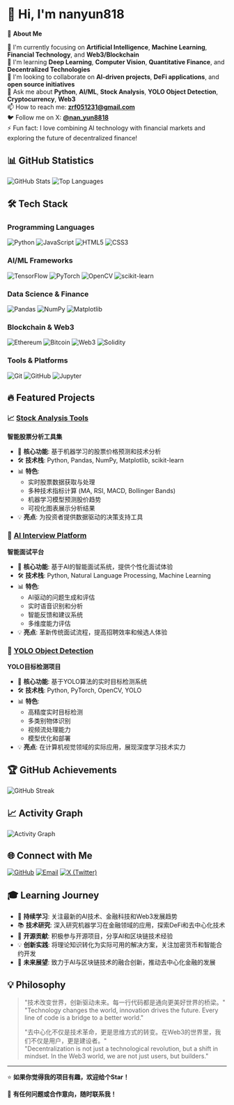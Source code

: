 # 👋 Hi, I'm nanyun818

🎯 **About Me**

🔭 I'm currently focusing on **Artificial Intelligence**, **Machine Learning**, **Financial Technology**, and **Web3/Blockchain**  
🌱 I'm learning **Deep Learning**, **Computer Vision**, **Quantitative Finance**, and **Decentralized Technologies**  
👯 I'm looking to collaborate on **AI-driven projects**, **DeFi applications**, and **open source initiatives**  
💬 Ask me about **Python**, **AI/ML**, **Stock Analysis**, **YOLO Object Detection**, **Cryptocurrency**, **Web3**  
📫 How to reach me: **zrf051231@gmail.com**  
🐦 Follow me on X: **[@nan_yun8818](https://x.com/nan_yun8818?s=21)**  
⚡ Fun fact: I love combining AI technology with financial markets and exploring the future of decentralized finance!

## 📊 GitHub Statistics

![GitHub Stats](https://github-readme-stats.vercel.app/api?username=nanyun818&show_icons=true&theme=radical)
![Top Languages](https://github-readme-stats.vercel.app/api/top-langs/?username=nanyun818&layout=compact&theme=radical)

## 🛠️ Tech Stack

### Programming Languages
![Python](https://img.shields.io/badge/Python-3776AB?style=for-the-badge&logo=python&logoColor=white)
![JavaScript](https://img.shields.io/badge/JavaScript-F7DF1E?style=for-the-badge&logo=javascript&logoColor=black)
![HTML5](https://img.shields.io/badge/HTML5-E34F26?style=for-the-badge&logo=html5&logoColor=white)
![CSS3](https://img.shields.io/badge/CSS3-1572B6?style=for-the-badge&logo=css3&logoColor=white)

### AI/ML Frameworks
![TensorFlow](https://img.shields.io/badge/TensorFlow-FF6F00?style=for-the-badge&logo=tensorflow&logoColor=white)
![PyTorch](https://img.shields.io/badge/PyTorch-EE4C2C?style=for-the-badge&logo=pytorch&logoColor=white)
![OpenCV](https://img.shields.io/badge/OpenCV-27338e?style=for-the-badge&logo=OpenCV&logoColor=white)
![scikit-learn](https://img.shields.io/badge/scikit--learn-F7931E?style=for-the-badge&logo=scikit-learn&logoColor=white)

### Data Science & Finance
![Pandas](https://img.shields.io/badge/pandas-150458?style=for-the-badge&logo=pandas&logoColor=white)
![NumPy](https://img.shields.io/badge/numpy-013243?style=for-the-badge&logo=numpy&logoColor=white)
![Matplotlib](https://img.shields.io/badge/Matplotlib-11557c?style=for-the-badge&logo=python&logoColor=white)

### Blockchain & Web3
![Ethereum](https://img.shields.io/badge/Ethereum-3C3C3D?style=for-the-badge&logo=ethereum&logoColor=white)
![Bitcoin](https://img.shields.io/badge/Bitcoin-F7931A?style=for-the-badge&logo=bitcoin&logoColor=white)
![Web3](https://img.shields.io/badge/Web3-F16822?style=for-the-badge&logo=web3.js&logoColor=white)
![Solidity](https://img.shields.io/badge/Solidity-363636?style=for-the-badge&logo=solidity&logoColor=white)

### Tools & Platforms
![Git](https://img.shields.io/badge/Git-F05032?style=for-the-badge&logo=git&logoColor=white)
![GitHub](https://img.shields.io/badge/GitHub-100000?style=for-the-badge&logo=github&logoColor=white)
![Jupyter](https://img.shields.io/badge/Jupyter-F37626?style=for-the-badge&logo=jupyter&logoColor=white)

## 🔥 Featured Projects

### 📈 [Stock Analysis Tools](https://github.com/nanyun818/stock-analysis-tools)
**智能股票分析工具集**
- 🎯 **核心功能**: 基于机器学习的股票价格预测和技术分析
- 🛠️ **技术栈**: Python, Pandas, NumPy, Matplotlib, scikit-learn
- 📊 **特色**: 
  - 实时股票数据获取与处理
  - 多种技术指标计算 (MA, RSI, MACD, Bollinger Bands)
  - 机器学习模型预测股价趋势
  - 可视化图表展示分析结果
- 💡 **亮点**: 为投资者提供数据驱动的决策支持工具

### 🤖 [AI Interview Platform](https://github.com/nanyun818/ai-interview-platform)
**智能面试平台**
- 🎯 **核心功能**: 基于AI的智能面试系统，提供个性化面试体验
- 🛠️ **技术栈**: Python, Natural Language Processing, Machine Learning
- 📊 **特色**:
  - AI驱动的问题生成和评估
  - 实时语音识别和分析
  - 智能反馈和建议系统
  - 多维度能力评估
- 💡 **亮点**: 革新传统面试流程，提高招聘效率和候选人体验

### 🎯 [YOLO Object Detection](https://github.com/nanyun818/YOLO)
**YOLO目标检测项目**
- 🎯 **核心功能**: 基于YOLO算法的实时目标检测系统
- 🛠️ **技术栈**: Python, PyTorch, OpenCV, YOLO
- 📊 **特色**:
  - 高精度实时目标检测
  - 多类别物体识别
  - 视频流处理能力
  - 模型优化和部署
- 💡 **亮点**: 在计算机视觉领域的实际应用，展现深度学习技术实力

## 🏆 GitHub Achievements

![GitHub Streak](https://github-readme-streak-stats.herokuapp.com/?user=nanyun818&theme=radical)

## 📈 Activity Graph

![Activity Graph](https://github-readme-activity-graph.vercel.app/graph?username=nanyun818&theme=react-dark)

## 🌐 Connect with Me

[![GitHub](https://img.shields.io/badge/GitHub-100000?style=for-the-badge&logo=github&logoColor=white)](https://github.com/nanyun818)
[![Email](https://img.shields.io/badge/Email-D14836?style=for-the-badge&logo=gmail&logoColor=white)](mailto:zrf0512331@gmail.com)
[![X (Twitter)](https://img.shields.io/badge/X-000000?style=for-the-badge&logo=x&logoColor=white)](https://x.com/nan_yun8818?s=21)

## 🎓 Learning Journey

- 🔬 **持续学习**: 关注最新的AI技术、金融科技和Web3发展趋势
- 📚 **技术研究**: 深入研究机器学习在金融领域的应用，探索DeFi和去中心化技术
- 🌟 **开源贡献**: 积极参与开源项目，分享AI和区块链技术经验
- 💡 **创新实践**: 将理论知识转化为实际可用的解决方案，关注加密货币和智能合约开发
- 🚀 **未来展望**: 致力于AI与区块链技术的融合创新，推动去中心化金融的发展

## 💡 Philosophy

> "技术改变世界，创新驱动未来。每一行代码都是通向更美好世界的桥梁。"  
> "Technology changes the world, innovation drives the future. Every line of code is a bridge to a better world."
> 
> "去中心化不仅是技术革命，更是思维方式的转变。在Web3的世界里，我们不仅是用户，更是建设者。"  
> "Decentralization is not just a technological revolution, but a shift in mindset. In the Web3 world, we are not just users, but builders."

---

⭐ **如果你觉得我的项目有趣，欢迎给个Star！**  

💬 **有任何问题或合作意向，随时联系我！**
